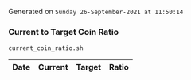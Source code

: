 Generated on `Sunday 26-September-2021 at 11:50:14`

### Current to Target Coin Ratio
`current_coin_ratio.sh`

Date|Current|Target|Ratio
---|---|---|---
